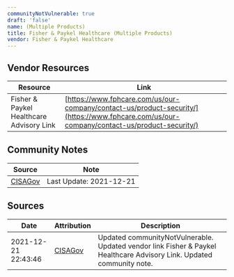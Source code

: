 ```yaml
---
communityNotVulnerable: true
draft: 'false'
name: (Multiple Products)
title: Fisher & Paykel Healthcare (Multiple Products)
vendor: Fisher & Paykel Healthcare
---
```


## Vendor Resources
| Resource | Link |
| --- | --- |
| Fisher & Paykel Healthcare Advisory Link | [https://www.fphcare.com/us/our-company/contact-us/product-security/](https://www.fphcare.com/us/our-company/contact-us/product-security/) |


## Community Notes
| Source | Note |
| --- | --- |
| [CISAGov](https://raw.githubusercontent.com/cisagov/log4j-affected-db/develop/README.md) | Last Update: 2021-12-21 |

## Sources
| Date | Attribution | Description |
| --- | --- | --- |
| 2021-12-21 22:43:46 | [CISAGov](https://raw.githubusercontent.com/cisagov/log4j-affected-db/develop/README.md) | Updated communityNotVulnerable. Updated vendor link Fisher & Paykel Healthcare Advisory Link. Updated community note.  |
